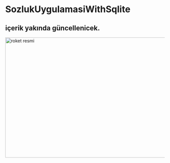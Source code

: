 # SozlukUygulamasiWithSqlite
## içerik yakında güncellenicek.

<img src="https://drive.google.com/file/d/1tGnuHq5JR-OK9ileVw-7ptN0UivXN0-S/view?usp=share_link" alt="roket resmi" width="720" height="380">


